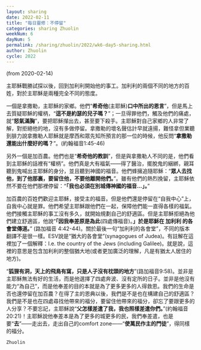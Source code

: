 ```yaml
---
layout: sharing
date: 2022-02-11
title: "每日靈修：不停留"
categories: sharing Zhuolin
weekNum: 6
dayNum: 5
permalink: /sharing/zhuolin/2022/wk6-day5-sharing.html
author: Zhuolin
cycle: 2022
---
```

(from 2020-02-14)

主耶穌戰勝試探以後，回到加利利開始他的事工。加利利的兩個不同的地方的百姓，對於主耶穌是兩種完全不同的態度。  

一個是拿撒勒，主耶穌的家鄉。他們“**希奇他**(主耶穌)**口中所出的恩言**”，但是馬上去質疑耶穌的權柄，“**這不是約瑟的兒子嗎？**”；一旦得罪他們，觸及他們的痛處，就“**怒氣滿胸**”，要把耶穌攆出去，甚至要下殺手。主耶穌對自己家鄉的人非常了解，對拒絕他的地，沒有多做停留。拿撒勒的壞名聲估計早就遠揚，難怪拿但業聽到腓力說拿撒勒人耶穌就是摩西和眾先知所預言的那一位的時候，他反問“**拿撒勒還能出什麼好的嗎？**”。(約翰福音1:45-46)  

另外一個是加百農。他們也是“**希奇他的教訓**”，但是與拿撒勒人不同的是，他們看到主耶穌的話裡有“權柄”。他們真是大有福氣——得了醫治，擺脫鬼的綑綁，親耳聽到鬼喊出主耶穌的身分，並且聽到神國的福音。他們蜂擁追隨耶穌：“**眾人去找他，到了他那裏，要留住他，不要他離開他們。**”。雖有他們的熱烈挽留，主耶穌依然不要在他們那裡停留：“**「我也必須在別城傳神國的福音...」。**”  

加百農的百姓們歡迎主耶穌，接受主的福音。但是他們還是停留在“自我中心”上，自我中心就是罪。他們希望主耶穌跟他們在一起，保障他們能一直得各樣的福氣。他們接觸主耶穌的事工沒有多久，就開始規劃自己的舒適區。但是主耶穌拒絕為他們建立舒適區，他說“**「因我奉差原是為此**(四處傳福音)。**」於是耶穌在 加利利 的各會堂傳道。**” (路加福音 4:42-44)。關於最後一句“加利利的各會堂”，不同的版本翻譯不是很一樣。ESV說是“猶大的各會堂”(synagogues of Judea)。有註解在這裡加了一個解釋：I.e. the country of the Jews (including Galilee)。就是說，這裡的意思是包含加利利的整個猶大地(或者更加廣泛的理解，凡是有猶太人居住的地方)。  

“**狐狸有洞，天上的飛鳥有窩，只是人子沒有枕頭的地方**”(路加福音9:58)。並非是主耶穌無法有好的生活，而是他選擇了四處奔波、沒有定所的日子。並非是他沒有能力“為自己”，而是他奉差的目的本就是為了更多更多的人得救恩。我們的生命是否也還停留在加百農？在得了主的恩典以後，我們是不是也在構建自己的舒適區？我們是不是也在四處尋找他帶來的福分，要留住他帶來的福分，卻忘了要跟更多的人分享？不要忘記，主耶穌說“**父怎樣差遣了我，我也照樣差遣你們。**”(約翰福音20:21)！主耶穌說他奉差本是為了更多的城更多的民，我們奉差遣，也是要“**去**”——走出去，走出自己的comfort zone——“**使萬民作主的門徒**”，得同樣的福分。  

`Zhuolin`  
